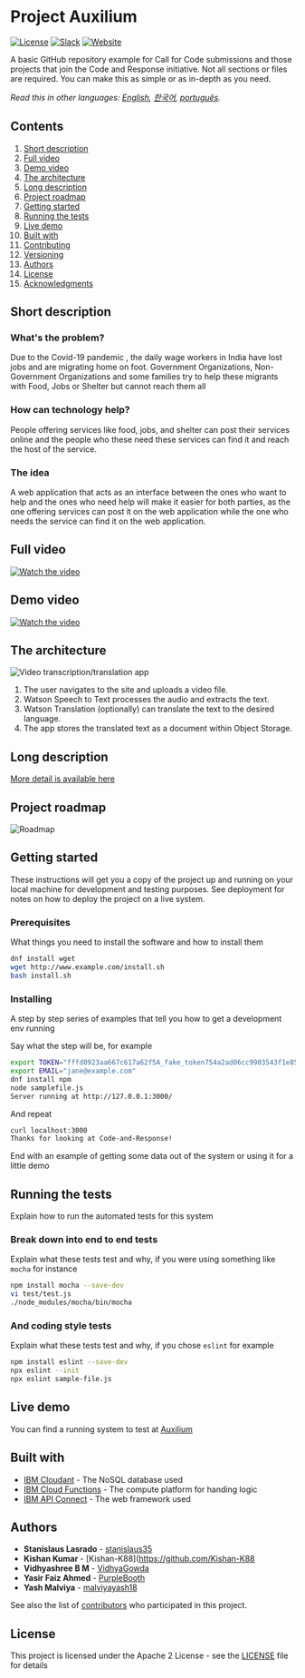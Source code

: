 # Project Auxilium

[![License](https://img.shields.io/badge/License-Apache2-blue.svg)](https://www.apache.org/licenses/LICENSE-2.0) [![Slack](https://img.shields.io/badge/Join-Slack-blue)](https://callforcode.org/slack) [![Website](https://img.shields.io/badge/View-Website-blue)](https://covid19help.eu-gb.cf.appdomain.cloud/)

A basic GitHub repository example for Call for Code submissions and those projects that join the Code and Response initiative. Not all sections or files are required. You can make this as simple or as in-depth as you need.

*Read this in other languages: [English](README.md), [한국어](README.ko.md), [português](README.pt_br.md).*

## Contents

1. [Short description](#short-description)
1. [Full video](#full-video)
1. [Demo video](#demo-video)
1. [The architecture](#the-architecture)
1. [Long description](#long-description)
1. [Project roadmap](#project-roadmap)
1. [Getting started](#getting-started)
1. [Running the tests](#running-the-tests)
1. [Live demo](#live-demo)
1. [Built with](#built-with)
1. [Contributing](#contributing)
1. [Versioning](#versioning)
1. [Authors](#authors)
1. [License](#license)
1. [Acknowledgments](#acknowledgments)

## Short description

### What's the problem?

Due to the Covid-19 pandemic , the daily wage workers in India have lost jobs and are migrating home on foot. Government Organizations, Non- Government Organizations and some families try to help these migrants with Food, Jobs or Shelter but cannot reach them all

### How can technology help?

People offering services like food, jobs, and shelter can post their services online and the people who these need these services can find it and reach the host of the service.

### The idea

A web application that acts as an interface between the ones who want to help and the ones who need help will make it easier for both parties, as the one offering services can post it on the web application while the one who needs the service can find it on the web application.

## Full video

[![Watch the video](https://github.com/Code-and-Response/Liquid-Prep/blob/master/images/IBM-interview-video-image.png)](https://www.youtube.com/watch?v=GfD0K7R8UD4&t)

## Demo video

[![Watch the video](https://github.com/Code-and-Response/Liquid-Prep/blob/master/images/IBM-interview-video-image.png)](https://www.youtube.com/watch?v=GfD0K7R8UD4&t)

## The architecture

![Video transcription/translation app](https://developer.ibm.com/developer/tutorials/cfc-starter-kit-speech-to-text-app-example/images/cfc-covid19-remote-education-diagram-2.png)

1. The user navigates to the site and uploads a video file.
2. Watson Speech to Text processes the audio and extracts the text.
3. Watson Translation (optionally) can translate the text to the desired language.
4. The app stores the translated text as a document within Object Storage.

## Long description

[More detail is available here](DESCRIPTION.md)

## Project roadmap

![Roadmap](https://github.com/malviyayash18/Project-Auxilium/blob/master/readme%20assets/Roadmap.jpg)

## Getting started

These instructions will get you a copy of the project up and running on your local machine for development and testing purposes. See deployment for notes on how to deploy the project on a live system.

### Prerequisites

What things you need to install the software and how to install them

```bash
dnf install wget
wget http://www.example.com/install.sh
bash install.sh
```

### Installing

A step by step series of examples that tell you how to get a development env running

Say what the step will be, for example

```bash
export TOKEN="fffd0923aa667c617a62f5A_fake_token754a2ad06cc9903543f1e85"
export EMAIL="jane@example.com"
dnf install npm
node samplefile.js
Server running at http://127.0.0.1:3000/
```

And repeat

```bash
curl localhost:3000
Thanks for looking at Code-and-Response!
```

End with an example of getting some data out of the system or using it for a little demo

## Running the tests

Explain how to run the automated tests for this system

### Break down into end to end tests

Explain what these tests test and why, if you were using something like `mocha` for instance

```bash
npm install mocha --save-dev
vi test/test.js
./node_modules/mocha/bin/mocha
```

### And coding style tests

Explain what these tests test and why, if you chose `eslint` for example

```bash
npm install eslint --save-dev
npx eslint --init
npx eslint sample-file.js
```

## Live demo

You can find a running system to test at [ Auxilium ](https://covid19help.eu-gb.cf.appdomain.cloud)

## Built with

* [IBM Cloudant](https://cloud.ibm.com/catalog?search=cloudant#search_results) - The NoSQL database used
* [IBM Cloud Functions](https://cloud.ibm.com/catalog?search=cloud%20functions#search_results) - The compute platform for handing logic
* [IBM API Connect](https://cloud.ibm.com/catalog?search=api%20connect#search_results) - The web framework used

## Authors

* **Stanislaus Lasrado** - [stanislaus35](https://github.com/stanislaus35)
* **Kishan Kumar** - [Kishan-K88](https://github.com/Kishan-K88
* **Vidhyashree B M** - [VidhyaGowda](https://github.com/VidhyaGowda)
* **Yasir Faiz Ahmed** - [PurpleBooth](https://github.com/PurpleBooth)
* **Yash Malviya** - [malviyayash18](https://github.com/malviyayash18)

See also the list of [contributors](https://github.com/Code-and-Response/Project-Sample/graphs/contributors) who participated in this project.

## License

This project is licensed under the Apache 2 License - see the [LICENSE](LICENSE) file for details


